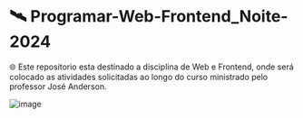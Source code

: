 # 🛰️ Programar-Web-Frontend_Noite-2024
🌐 Este repositorio esta destinado a disciplina de Web e Frontend, onde será colocado as atividades solicitadas ao longo do curso ministrado pelo professor José Anderson.


![image](https://github.com/DevUnifacisa/Programar-Web-Frontend---Noite-2024/assets/161496226/93090d96-a18b-4408-8914-fc4793e884e1)

